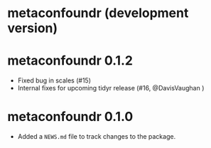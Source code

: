 # metaconfoundr (development version)

# metaconfoundr 0.1.2

* Fixed bug in scales (#15)
* Internal fixes for upcoming tidyr release (#16, @DavisVaughan )

# metaconfoundr 0.1.0

* Added a `NEWS.md` file to track changes to the package.
